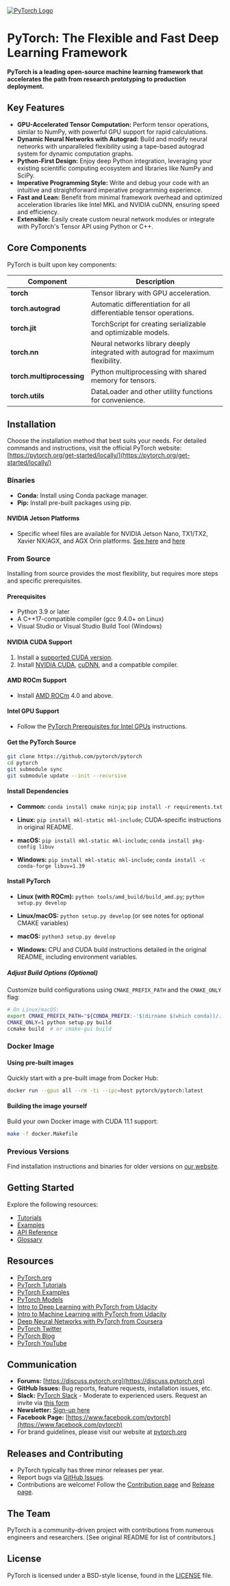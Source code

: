 [![PyTorch Logo](https://github.com/pytorch/pytorch/raw/main/docs/source/_static/img/pytorch-logo-dark.png)](https://github.com/pytorch/pytorch)

# PyTorch: The Flexible and Fast Deep Learning Framework

**PyTorch is a leading open-source machine learning framework that accelerates the path from research prototyping to production deployment.**

## Key Features

*   **GPU-Accelerated Tensor Computation:**  Perform tensor operations, similar to NumPy, with powerful GPU support for rapid calculations.
*   **Dynamic Neural Networks with Autograd:** Build and modify neural networks with unparalleled flexibility using a tape-based autograd system for dynamic computation graphs.
*   **Python-First Design:** Enjoy deep Python integration, leveraging your existing scientific computing ecosystem and libraries like NumPy and SciPy.
*   **Imperative Programming Style:** Write and debug your code with an intuitive and straightforward imperative programming experience.
*   **Fast and Lean:** Benefit from minimal framework overhead and optimized acceleration libraries like Intel MKL and NVIDIA cuDNN, ensuring speed and efficiency.
*   **Extensible:** Easily create custom neural network modules or integrate with PyTorch's Tensor API using Python or C++.

## Core Components

PyTorch is built upon key components:

| Component            | Description                                                                                                |
| -------------------- | ---------------------------------------------------------------------------------------------------------- |
| **torch**            | Tensor library with GPU acceleration.                                                                       |
| **torch.autograd**   | Automatic differentiation for all differentiable tensor operations.                                           |
| **torch.jit**        | TorchScript for creating serializable and optimizable models.                                               |
| **torch.nn**         | Neural networks library deeply integrated with autograd for maximum flexibility.                                  |
| **torch.multiprocessing** |  Python multiprocessing with shared memory for tensors.  |
| **torch.utils**      | DataLoader and other utility functions for convenience.                                                      |

## Installation

Choose the installation method that best suits your needs. For detailed commands and instructions, visit the official PyTorch website:  [https://pytorch.org/get-started/locally/](https://pytorch.org/get-started/locally/)

### Binaries

*   **Conda:**  Install using Conda package manager.
*   **Pip:** Install pre-built packages using pip.

#### NVIDIA Jetson Platforms

*   Specific wheel files are available for NVIDIA Jetson Nano, TX1/TX2, Xavier NX/AGX, and AGX Orin platforms. [See here](https://forums.developer.nvidia.com/t/pytorch-for-jetson-version-1-10-now-available/72048) and [here](https://catalog.ngc.nvidia.com/orgs/nvidia/containers/l4t-pytorch)

### From Source

Installing from source provides the most flexibility, but requires more steps and specific prerequisites.

#### Prerequisites

*   Python 3.9 or later
*   A C++17-compatible compiler (gcc 9.4.0+ on Linux)
*   Visual Studio or Visual Studio Build Tool (Windows)

#### NVIDIA CUDA Support

1.  Install a [supported CUDA version](https://pytorch.org/get-started/locally/).
2.  Install [NVIDIA CUDA](https://developer.nvidia.com/cuda-downloads), [cuDNN](https://developer.nvidia.com/cudnn), and a compatible compiler.

#### AMD ROCm Support

*   Install [AMD ROCm](https://rocm.docs.amd.com/en/latest/deploy/linux/quick_start.html) 4.0 and above.

#### Intel GPU Support

*   Follow the [PyTorch Prerequisites for Intel GPUs](https://www.intel.com/content/www/us/en/developer/articles/tool/pytorch-prerequisites-for-intel-gpus.html) instructions.

#### Get the PyTorch Source

```bash
git clone https://github.com/pytorch/pytorch
cd pytorch
git submodule sync
git submodule update --init --recursive
```

#### Install Dependencies

*   **Common:**  `conda install cmake ninja`; `pip install -r requirements.txt`

*   **Linux:** `pip install mkl-static mkl-include`; CUDA-specific instructions in original README.

*   **macOS:** `pip install mkl-static mkl-include`; `conda install pkg-config libuv`

*   **Windows:** `pip install mkl-static mkl-include`; `conda install -c conda-forge libuv=1.39`

#### Install PyTorch

*   **Linux (with ROCm):**  `python tools/amd_build/build_amd.py`; `python setup.py develop`

*   **Linux/macOS:**  `python setup.py develop` (or see notes for optional CMAKE variables)

*   **macOS:**  `python3 setup.py develop`

*   **Windows:** CPU and CUDA build instructions detailed in the original README, including environment variables.

##### Adjust Build Options (Optional)

Customize build configurations using `CMAKE_PREFIX_PATH` and the `CMAKE_ONLY` flag:
```bash
# On Linux/macOS:
export CMAKE_PREFIX_PATH="${CONDA_PREFIX:-'$(dirname $(which conda))/../'}:${CMAKE_PREFIX_PATH}"
CMAKE_ONLY=1 python setup.py build
ccmake build  # or cmake-gui build
```

### Docker Image

#### Using pre-built images

Quickly start with a pre-built image from Docker Hub:

```bash
docker run --gpus all --rm -ti --ipc=host pytorch/pytorch:latest
```

#### Building the image yourself

Build your own Docker image with CUDA 11.1 support:

```bash
make -f docker.Makefile
```

### Previous Versions

Find installation instructions and binaries for older versions on [our website](https://pytorch.org/get-started/previous-versions).

## Getting Started

Explore the following resources:

*   [Tutorials](https://pytorch.org/tutorials/)
*   [Examples](https://github.com/pytorch/examples)
*   [API Reference](https://pytorch.org/docs/)
*   [Glossary](https://github.com/pytorch/pytorch/blob/main/GLOSSARY.md)

## Resources

*   [PyTorch.org](https://pytorch.org/)
*   [PyTorch Tutorials](https://pytorch.org/tutorials/)
*   [PyTorch Examples](https://github.com/pytorch/examples)
*   [PyTorch Models](https://pytorch.org/hub/)
*   [Intro to Deep Learning with PyTorch from Udacity](https://www.udacity.com/course/deep-learning-pytorch--ud188)
*   [Intro to Machine Learning with PyTorch from Udacity](https://www.udacity.com/course/intro-to-machine-learning-nanodegree--nd229)
*   [Deep Neural Networks with PyTorch from Coursera](https://www.coursera.org/learn/deep-neural-networks-with-pytorch)
*   [PyTorch Twitter](https://twitter.com/PyTorch)
*   [PyTorch Blog](https://pytorch.org/blog/)
*   [PyTorch YouTube](https://www.youtube.com/channel/UCWXI5YeOsh03QvJ59PMaXFw)

## Communication

*   **Forums:**  [https://discuss.pytorch.org](https://discuss.pytorch.org)
*   **GitHub Issues:**  Bug reports, feature requests, installation issues, etc.
*   **Slack:**  [PyTorch Slack](https://pytorch.slack.com/) - Moderate to experienced users. Request an invite via [this form](https://goo.gl/forms/PP1AGvNHpSaJP8to1)
*   **Newsletter:**  [Sign-up here](https://eepurl.com/cbG0rv)
*   **Facebook Page:** [https://www.facebook.com/pytorch](https://www.facebook.com/pytorch)
*   For brand guidelines, please visit our website at [pytorch.org](https://pytorch.org/)

## Releases and Contributing

*   PyTorch typically has three minor releases per year.
*   Report bugs via [GitHub Issues](https://github.com/pytorch/pytorch/issues).
*   Contributions are welcome!  Follow the [Contribution page](CONTRIBUTING.md) and [Release page](RELEASE.md).

## The Team

PyTorch is a community-driven project with contributions from numerous engineers and researchers.  [See original README for list of contributors.]

## License

PyTorch is licensed under a BSD-style license, found in the [LICENSE](LICENSE) file.